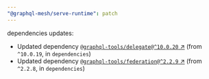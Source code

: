 ```yaml
---
"@graphql-mesh/serve-runtime": patch
---
```

dependencies updates:
  - Updated dependency [`@graphql-tools/delegate@^10.0.20` ↗︎](https://www.npmjs.com/package/@graphql-tools/delegate/v/10.0.20) (from `^10.0.19`, in `dependencies`)
  - Updated dependency [`@graphql-tools/federation@^2.2.9` ↗︎](https://www.npmjs.com/package/@graphql-tools/federation/v/2.2.9) (from `^2.2.8`, in `dependencies`)
